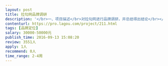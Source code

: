 ```yaml
---                
layout: post       
title: 拉勾网品牌调研           
description: '</br>一、项目描述</br>对拉勾网进行品牌调研，并总结得出结论</br></br>二、项目要求</br>调研包括线上+线下，问卷+访谈结合的方式进行，要求整理出问卷并针对目标受众开展问卷收集工作，最终得出调研结论</br></br>三、项目目的</br>1、对互联网用户进行深入的了解</br>2、对市场环境及拉勾品牌自身有更深层了解</br>3、对受众需求有深入了解</br></br>四、人员要求</br>1、有丰富的品牌调研经验，能把握调研中的各种环节</br>2、有成功案例，对品牌有重要帮助</br>3、思路较强，逻辑思维缜密</br>4、善于沟通</br>'     
contenturl: https://pro.lagou.com/project/211.html      
tags: [品牌定位]            
salary: 30000-50000元          
publish_time: 2016-09-13 15:08:20         
review: 3551人                   
apply: 1人                   
recommend: 0人                   
time_range: 2-4周              
---                 
```

